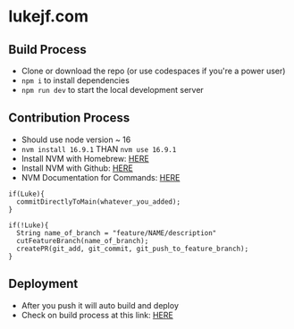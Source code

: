 # lukejf.com

## Build Process

- Clone or download the repo (or use codespaces if you're a power user)
- `npm i` to install dependencies
- `npm run dev` to start the local development server

## Contribution Process

- Should use node version ~ 16
- `nvm install 16.9.1` THAN `nvm use 16.9.1`
- Install NVM with Homebrew: [HERE](https://tecadmin.net/install-nvm-macos-with-homebrew/)
- Install NVM with Github: [HERE](https://github.com/nvm-sh/nvm)
- NVM Documentation for Commands: [HERE](https://github.com/nvm-sh/nvm)

```
if(Luke){
  commitDirectlyToMain(whatever_you_added);
}
```

```
if(!Luke){
  String name_of_branch = "feature/NAME/description"
  cutFeatureBranch(name_of_branch);
  createPR(git_add, git_commit, git_push_to_feature_branch);
}
```

## Deployment

- After you push it will auto build and deploy
- Check on build process at this link: [HERE](https://app.netlify.com/sites/vibrant-snyder-08322b/deploys)
